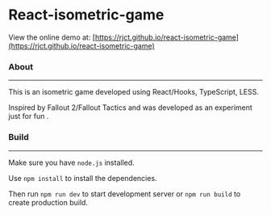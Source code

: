# React-isometric-game
View the online demo at: [https://rjct.github.io/react-isometric-game](https://rjct.github.io/react-isometric-game)

### About
___
This is an isometric game developed using React/Hooks, TypeScript, LESS.

Inspired by Fallout 2/Fallout Tactics and was developed as an experiment just for fun    .

### Build
___
Make sure you have `node.js` installed. 

Use `npm install` to install the dependencies.

Then run `npm run dev` to start development server or `npm run build` to create production build.


